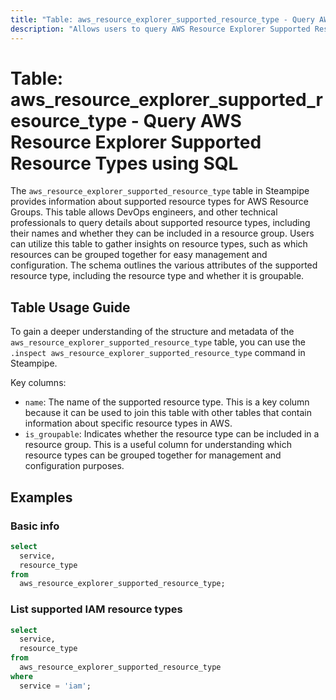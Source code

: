 ```yaml
---
title: "Table: aws_resource_explorer_supported_resource_type - Query AWS Resource Explorer Supported Resource Types using SQL"
description: "Allows users to query AWS Resource Explorer Supported Resource Types to obtain details about supported resource types for AWS Resource Groups."
---
```


# Table: aws_resource_explorer_supported_resource_type - Query AWS Resource Explorer Supported Resource Types using SQL

The `aws_resource_explorer_supported_resource_type` table in Steampipe provides information about supported resource types for AWS Resource Groups. This table allows DevOps engineers, and other technical professionals to query details about supported resource types, including their names and whether they can be included in a resource group. Users can utilize this table to gather insights on resource types, such as which resources can be grouped together for easy management and configuration. The schema outlines the various attributes of the supported resource type, including the resource type and whether it is groupable.

## Table Usage Guide

To gain a deeper understanding of the structure and metadata of the `aws_resource_explorer_supported_resource_type` table, you can use the `.inspect aws_resource_explorer_supported_resource_type` command in Steampipe.

Key columns:

- `name`: The name of the supported resource type. This is a key column because it can be used to join this table with other tables that contain information about specific resource types in AWS.
- `is_groupable`: Indicates whether the resource type can be included in a resource group. This is a useful column for understanding which resource types can be grouped together for management and configuration purposes.

## Examples

### Basic info

```sql
select
  service,
  resource_type
from
  aws_resource_explorer_supported_resource_type;
```

### List supported IAM resource types

```sql
select
  service,
  resource_type
from
  aws_resource_explorer_supported_resource_type
where
  service = 'iam';
```
